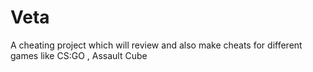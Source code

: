 # Veta
A cheating project which will review and also make cheats for different games like CS:GO , Assault Cube
